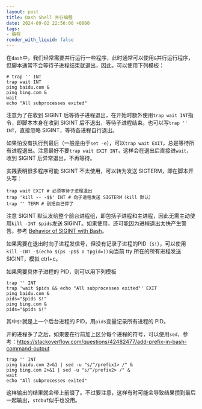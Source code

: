 ```yaml
---
layout: post
title: Dash Shell 并行编程
date: 2024-09-02 22:56:00 +0800
tags: 
- 编程
render_with_liquid: false
---
```


在`dash`中，我们经常需要并行运行一些程序，此时通常可以使用`&`并行运行程序，但脚本通常不会等待子进程结束就退出，因此，可以使用下列模板：

```shell
# trap '' INT
trap wait INT
ping baidu.com &
ping bing.com &
wait
echo "All subprocesses exited"
```

注意为了在收到 SIGINT 后等待子进程退出，在开始时额外使用`trap wait INT`指令，即脚本本身在收到 SIGINT 后不退出，等待子进程结束。也可以写`trap '' INT`，直接忽略 SIGINT，等待各进程自行退出。

如果怕没有执行到最后（一般是由于`set -e`），可以`trap wait EXIT`，总是等待所有进程退出。注意最好不要`trap wait EXIT INT`，这样会在退出后直接进`wait`，收到 SIGINT 后异常退出，不再等待。

实践表明很多程序可能 SIGINT 不太使用，可以转为发送 SIGTERM，即在脚本开头写：
```shell
trap wait EXIT # 必须等待子进程退出
trap 'kill -- -$$' INT # 向子进程发送 SIGTERM（kill 默认）
trap '' TERM # 别把自己停了
```

注意 SIGINT 默认发给整个前台进程组，即包括子进程和主进程，因此无需主动使用`kill -INT $pids`发送 SIGINT。如果使用，还可能因为进程退出太快产生警告。参考 [Behavior of SIGINT with Bash](https://superuser.com/a/1830133)。

如果需要在退出时向子进程发信号，但没有记录子进程的PID（`$!`），可以使用`kill -INT -$(echo $(ps -p$$ o tpgid=))`向当前 tty 所在的所有进程发送 SIGINT，模拟 ctrl+c。

如果需要具体子进程的 PID，则可以用下列模板

```shell
trap '' INT
trap 'wait $pids && echo "All subprocesses exited"' EXIT
ping baidu.com &
pids="$pids $!"
ping bing.com &
pids="$pids $!"
```

其中`$!`就是上一个后台进程的 PID，用`pids`变量记录所有进程的 PID。

开的进程多了之后，如果要在行前加上区分每个进程的符号，可以使用`sed`，参考：<https://stackoverflow.com/questions/42482477/add-prefix-in-bash-command-output>
```shell
trap '' INT
ping baidu.com 2>&1 | sed -u "s/^/prefix1> /" &
ping bing.com 2>&1 | sed -u "s/^/prefix2> /" &
wait
echo "All subprocesses exited"
```
这样输出的结果就会带上前缀了。不过要注意，这样有时可能会导致结果攒到最后一起输出，`stdbuf`似乎也没用。